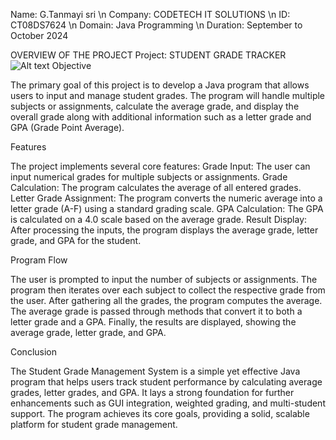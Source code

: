 Name: G.Tanmayi sri \n
Company: CODETECH IT SOLUTIONS \n
ID: CT08DS7624 \n
Domain: Java Programming \n
Duration: September to October 2024

OVERVIEW OF THE PROJECT
Project: STUDENT GRADE TRACKER
![Alt text](blob:https://web.whatsapp.com/92abcd2b-6699-47bd-aa90-422ab588ac0a)
Objective

The primary goal of this project is to develop a Java program that allows users to input and manage student grades. The program will handle multiple subjects or assignments, calculate the average grade, and display the overall grade along with additional information such as a letter grade and GPA (Grade Point Average).

Features

The project implements several core features:
Grade Input: The user can input numerical grades for multiple subjects or assignments.
Grade Calculation: The program calculates the average of all entered grades.
Letter Grade Assignment: The program converts the numeric average into a letter grade (A-F) using a standard grading scale.
GPA Calculation: The GPA is calculated on a 4.0 scale based on the average grade.
Result Display: After processing the inputs, the program displays the average grade, letter grade, and GPA for the student.

Program Flow

The user is prompted to input the number of subjects or assignments.
The program then iterates over each subject to collect the respective grade from the user.
After gathering all the grades, the program computes the average.
The average grade is passed through methods that convert it to both a letter grade and a GPA.
Finally, the results are displayed, showing the average grade, letter grade, and GPA.

Conclusion

The Student Grade Management System is a simple yet effective Java program that helps users track student performance by calculating average grades, letter grades, and GPA. It lays a strong foundation for further enhancements such as GUI integration, weighted grading, and multi-student support. The program achieves its core goals, providing a solid, scalable platform for student grade management.
